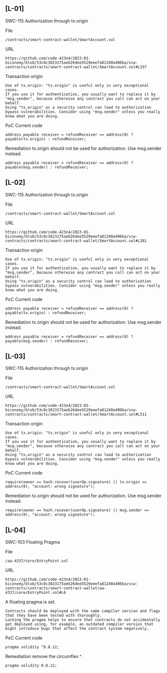 ## [L-01]
SWC-115 Authorization through tx.origin


File
```
/contracts/smart-contract-wallet/SmartAccount.sol
```

URL
```
https://github.com/code-423n4/2023-01-biconomy/blob/53c8c3823175aeb26dee5529eeefa81240a406ba/scw-contracts/contracts/smart-contract-wallet/SmartAccount.sol#L257
```

Transaction origin
```
Use of tx.origin: "tx.origin" is useful only in very exceptional cases. 
If you use it for authentication, you usually want to replace it by "msg.sender", because otherwise any contract you call can act on your behalf.
Using "tx.origin" as a security control can lead to authorization bypass vulnerabilities. Consider using "msg.sender" unless you really know what you are doing.
```

PoC
Current code
```
address payable receiver = refundReceiver == address(0) ? payable(tx.origin) : refundReceiver;
```

Remediation
tx.origin should not be used for authorization. Use msg.sender instead.
```
address payable receiver = refundReceiver == address(0) ? payable(msg.sender) : refundReceiver;
```


## [L-02]
SWC-115 Authorization through tx.origin


File
```
/contracts/smart-contract-wallet/SmartAccount.sol
```

URL
```
https://github.com/code-423n4/2023-01-biconomy/blob/53c8c3823175aeb26dee5529eeefa81240a406ba/scw-contracts/contracts/smart-contract-wallet/SmartAccount.sol#L281
```

Transaction origin
```
Use of tx.origin: "tx.origin" is useful only in very exceptional cases. 
If you use it for authentication, you usually want to replace it by "msg.sender", because otherwise any contract you call can act on your behalf.
Using "tx.origin" as a security control can lead to authorization bypass vulnerabilities. Consider using "msg.sender" unless you really know what you are doing.
```

PoC
Current code
```
address payable receiver = refundReceiver == address(0) ? payable(tx.origin) : refundReceiver;
```

Remediation
tx.origin should not be used for authorization. Use msg.sender instead.
```
address payable receiver = refundReceiver == address(0) ? payable(msg.sender) : refundReceiver;
```

## [L-03]
SWC-115 Authorization through tx.origin


File
```
/contracts/smart-contract-wallet/SmartAccount.sol
```

URL
```
https://github.com/code-423n4/2023-01-biconomy/blob/53c8c3823175aeb26dee5529eeefa81240a406ba/scw-contracts/contracts/smart-contract-wallet/SmartAccount.sol#L511
```

Transaction origin
```
Use of tx.origin: "tx.origin" is useful only in very exceptional cases. 
If you use it for authentication, you usually want to replace it by "msg.sender", because otherwise any contract you call can act on your behalf.
Using "tx.origin" as a security control can lead to authorization bypass vulnerabilities. Consider using "msg.sender" unless you really know what you are doing.
```

PoC
Current code
```
require(owner == hash.recover(userOp.signature) || tx.origin == address(0), "account: wrong signature");
```

Remediation
tx.origin should not be used for authorization. Use msg.sender instead.
```
require(owner == hash.recover(userOp.signature) || msg.sender == address(0), "account: wrong signature");
```

## [L-04]
SWC-103 Floating Pragma


File
```
/aa-4337/core/EntryPoint.sol
```

URL
```
https://github.com/code-423n4/2023-01-biconomy/blob/53c8c3823175aeb26dee5529eeefa81240a406ba/scw-contracts/contracts/smart-contract-wallet/aa-4337/core/EntryPoint.sol#L6
```

A floating pragma is set.
```
Contracts should be deployed with the same compiler version and flags that they have been tested with thoroughly. 
Locking the pragma helps to ensure that contracts do not accidentally get deployed using, for example, an outdated compiler version that might introduce bugs that affect the contract system negatively.
```

PoC
Current code
```
pragma solidity ^0.8.12;
```

Remediation
remove the circumflex ^
```
pragma solidity 0.8.12;
```
